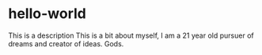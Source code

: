 # hello-world
This is a description
This is a bit about myself, I am a 21 year old pursuer of dreams and creator of ideas. 
Gods.